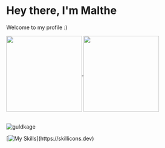 # Hey there, I'm Malthe
Welcome to my profile :)

<a href="https://github.com/anuraghazra/github-readme-stats">
  <img height=200 align="center" src="https://github-readme-stats.vercel.app/api?username=guldkage&theme=algolia&show_icons=true" />
</a>
<a href="https://github.com/anuraghazra/convoychat">
  <img height=200 align="center" src="https://github-readme-stats.vercel.app/api/top-langs/?username=guldkage&theme=algolia&langs_count=3" />
</a>

<br><a><img src="https://komarev.com/ghpvc/?username=guldkage&label=Profile%20views&color=0e75b6&style=flat" alt="guldkage" /></a></br>


[![My Skills](https://skillicons.dev/icons?i=bash,cloudflare,css,debian,docker,github,grafana,html,linux,mysql,nginx,php,stackoverflow,vscode,windows,)](https://skillicons.dev)
